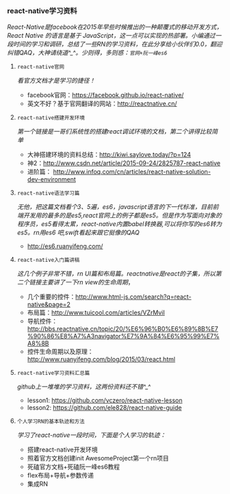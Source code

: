 ### react-native学习资料

*React-Native是facebook在2015年早些时候推出的一种颠覆式的移动开发方式，React Native 的语言是基于 JavaScript，这一点可以实现的热部署。小编通过一段时间的学习和调研，总结了一些RN的学习资料，在此分享给小伙伴们0.0，翻迎纠错QAQ，大神请绕道^_^。少则得，多则惑：`官网+阮一峰es6`*

1. `react-native官网`

   *看官方文档才是学习的捷径！*

   - facebook官网：https://facebook.github.io/react-native/
   - 英文不好？基于官网翻译的网站：http://reactnative.cn/

2. `react-native搭建开发环境`

     *第一个链接是一哥们系统性的搭建react调试环境的文档，第二个讲得比较简单*

   - 大神搭建环境的资料总结：http://kiwi.saylove.today/?p=124
   - 神2：http://www.csdn.net/article/2015-09-24/2825787-react-native
   - 进阶篇： http://www.infoq.com/cn/articles/react-native-solution-dev-environment

3. `react-native语法学习篇`

   *无他，把这篇文档看个3、5遍，es6，javascript语言的下一代标准，目前前端开发用的最多的是es5,react官网上的例子都是es5。但是作为写面向对象的程序员，es5看得太累，react-native内置babel转换器,可以将你写的es6转为es5。rn用es6 吧,swift看起来跟它挺像的QAQ*

   - http://es6.ruanyifeng.com/

4. `react-native入门篇讲稿`

   *这几个例子非常不错，rn UI篇和布局篇。reactnative是react的子集，所以第二个链接主要讲了一下rn view的生命周期*，

   - 几个重要的控件：http://www.html-js.com/search?q=react-native&page=2
   - 布局篇：http://www.tuicool.com/articles/VZrMviI
   - 导航控件： http://bbs.reactnative.cn/topic/20/%E6%96%B0%E6%89%8B%E7%90%86%E8%A7%A3navigator%E7%9A%84%E6%95%99%E7%A8%8B
   - 控件生命周期以及原理：http://www.ruanyifeng.com/blog/2015/03/react.html

5. `react-native学习资料汇总篇`

   *github上一堆堆的学习资料，这两份资料还不错^_^*

   - lesson1: https://github.com/vczero/react-native-lesson
   - lesson2: https://github.com/ele828/react-native-guide

6. `个人学习RN的基本轨迹和方法`

   *学习了react-native一段时间，下面是个人学习的轨迹：*

   - 搭建react-native开发环境
   - 照着官方文档创建init AwesomeProject第一个rn项目
   - 死磕官方文档+死磕阮一峰es6教程
   - flex布局+导航+参数传递
   - 集成RN

   ​